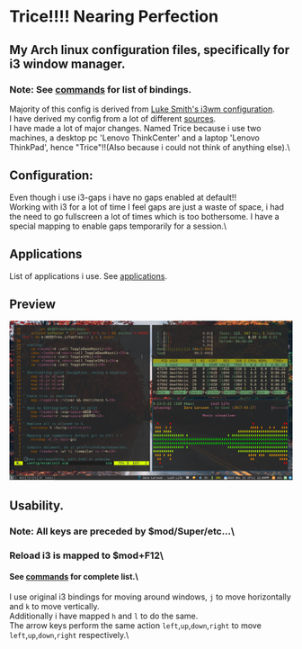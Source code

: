 # Trice!!!! Nearing Perfection

## My Arch linux configuration files, specifically for i3 window manager.
### Note: See [commands](commands.csv) for list of bindings.
Majority of this config is derived from [Luke Smith's i3wm configuration](https://github.com/LukeSmithxyz/voidrice).\
I have derived my config from a lot of different [sources](sources.md).\
I have made a lot of major changes.
Named Trice because i use two machines, a desktop pc 'Lenovo ThinkCenter' and a laptop 'Lenovo ThinkPad', hence "Trice"!!(Also because i could not think of anything else).\

## Configuration:
Even though i use i3-gaps i have no gaps enabled at default!!\
Working with i3 for a lot of time I feel gaps are just a waste of space, i had the need to go fullscreen a lot of times which is too bothersome. I have a special mapping to enable gaps temporarily for a session.\

## Applications
List of applications i use. See [applications](applications.csv).

## Preview
![Screenshot](Pictures/Screenshots/full-20191213-12:05:13.png)

## Usability.
### Note: All keys are preceded by $mod/Super/etc...\
### Reload i3 is mapped to $mod+F12\
#### See [commands](commands.csv) for complete list.\
I use original i3 bindings for moving around windows, `j` to move horizontally and `k` to move vertically.\
Additionally i have mapped `h` and `l` to do the same.\
The arrow keys perform the same action `left`,`up`,`down`,`right` to move `left`,`up`,`down`,`right` respectively.\
